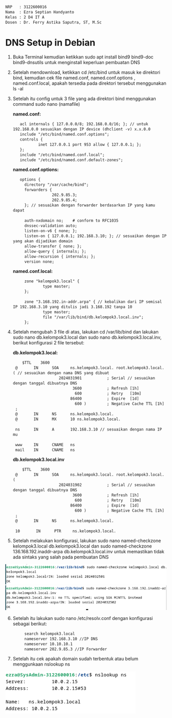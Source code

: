     NRP   : 3122600016
    Nama  : Ezra Septian Handyanto
    Kelas : 2 D4 IT A
    Dosen : Dr. Ferry Astika Saputra, ST, M.Sc

# DNS Setup in Debian

1. Buka Terminal kemudian ketikkan sudo apt install bind9 bind9-doc bind9-dnsutils untuk menginstall keperluan pembuatan DNS
2. Setelah mendownload, ketikkan cd /etc/bind untuk masuk ke direktori bind, kemudian cek file named.conf,  named.conf.options , named.conf.local,
apakah tersedia pada direktori tersebut menggunakan ls -al
3. Setelah itu config untuk 3 file yang ada direktori bind menggunakan command sudo nano (namafile)

   **named.conf:**
   
          acl internals { 127.0.0.0/8; 192.168.0.0/16; }; // untuk 192.168.0.0 sesuaikan dengan IP device (dhclient -v) x.x.0.0
          include "/etc/bind/named.conf.options";
          controls {
                  inet 127.0.0.1 port 953 allow { 127.0.0.1; };
          };
          include "/etc/bind/named.conf.local";
          include "/etc/bind/named.conf.default-zones";

   **named.conf.options:**

          options {
            directory "/var/cache/bind";
            forwarders {
                        202.9.85.3;
                        202.9.85.4;
            }; // sesuaikan dengan forwarder berdasarkan IP yang kamu dapat
        
            auth-nxdomain no;    # conform to RFC1035
            dnssec-validation auto;
            listen-on-v6 { none; };
            listen-on { 127.0.0.1; 192.168.3.10; }; // sesuaikan dengan IP yang akan dijadikan domain
            allow-transfer { none; };
            allow-query { internals; };
            allow-recursion { internals; };
            version none;

     **named.conf.local:**

            zone "kelompok3.local" {
                    type master;
            };
            
            zone "3.168.192.in-addr.arpa" { // kebalikan dari IP semisal IP 192.168.3.10 yang ditulis jadi 3.168.192 tanpa 10
                    type master;
                    file "/var/lib/bind/db.kelompok3.local.inv";
            };

4. Setelah mengubah 3 file di atas, lakukan cd /var/lib/bind dan lakukan sudo nano db.kelompok3.local dan sudo nano db.kelompok3.local.inv, berikut konfigurasi
   2 file tersebut:

   **db.kelompok3.local:**

           $TTL    3600
        @       IN      SOA     ns.kelompok3.local. root.kelompok3.local. ( // sesuaikan dengan nama DNS yang dibuat
                           2024031901           ; Serial // sesuaikan dengan tanggal dibuatnya DNS
                                 3600           ; Refresh [1h]
                                  600           ; Retry   [10m]
                                86400           ; Expire  [1d]
                                  600 )         ; Negative Cache TTL [1h]
        ;
        @       IN      NS      ns.kelompok3.local.
        @       IN      MX      10 ns.kelompok3.local.
        
        ns      IN      A       192.168.3.10 // sesuaikan dengan nama IP mu
        
        www     IN      CNAME   ns
        mail    IN      CNAME   ns

   **db.kelompok3.local.inv**

           $TTL    3600
        @       IN      SOA     ns.kelompok3.local. root.kelompok3.local. (
                           2024031902           ; Serial // sesuaikan dengan tanggal dibuatnya DNS
                                 3600           ; Refresh [1h]
                                  600           ; Retry   [10m]
                                86400           ; Expire  [1d]
                                  600 )         ; Negative Cache TTL [1h]
        ;
        @       IN      NS      ns.kelompok3.local.
        
        10       IN      PTR     ns.kelompok3.local.

5. Setelah melakukan konfigurasi, lakukan sudo nano named-checkzone kelompok3.local db.kelompok3.local dan sudo named-checkzone 136.168.192.inaddr-arpa db.kelompok3.local.inv untuk memastikan tidak ada sintaks yang salah pada pembuatan DNS

![gambar](asset/checkzone.PNG)
![gambar](asset/checkzone2.PNG)

6. Setelah itu lakukan sudo nano /etc/resolv.conf dengan konfigurasi sebagai berikut:
   
            search kelompok3.local
            nameserver 192.168.3.10 //IP DNS
            nameserver 10.10.10.1
            nameserver 202.9.85.3 //IP Forwarder

8. Setelah itu cek apakah domain sudah terbentuk atau belum menggunkaan nslookup ns

![gambar](asset/nslookup.PNG)
      


   
